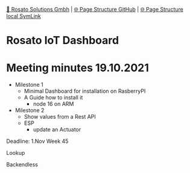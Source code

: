 [📁 Rosato Solutions Gmbh](../rosato-solutions-gmbh.md) | [🌐 Page Structure GitHub](/2cu.atlassian.net/wiki/spaces/CCU/pages/400000038/rosato-iot-dashboard.md) | [🌐 Page Structure local SymLink](./rosato-iot-dashboard.page.md)

# Rosato IoT Dashboard

# Meeting minutes 19.10.2021

- Milestone 1
  - Minimal Dashboard for installation on RasberryPI
  - A Guide how to install it
    - node 16 on ARM
- Milestone 2
  - Show values from a Rest API
  - ESP
    - update an Actuator

Deadline: 1.Nov Week 45

Lookup

Backendless
